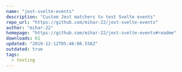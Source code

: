 ```yaml
---
name: "jest-svelte-events"
description: "Custom Jest matchers to test Svelte events"
repo_url: "https://github.com/mihar-22/jest-svelte-events"
author: "mihar-22"
homepage: "https://github.com/mihar-22/jest-svelte-events#readme"
downloads: 61
updated: "2019-12-12T05:46:06.556Z"
outdated: true
tags: 
  - testing
---
```

